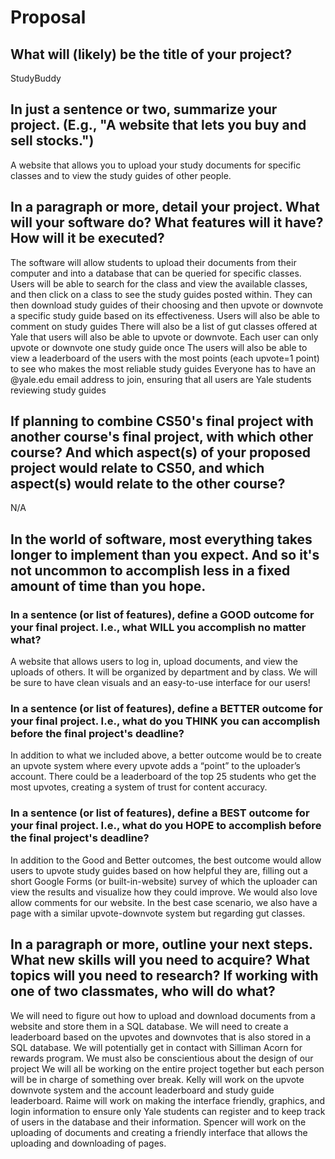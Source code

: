# Proposal

## What will (likely) be the title of your project?

StudyBuddy

## In just a sentence or two, summarize your project. (E.g., "A website that lets you buy and sell stocks.")

A website that allows you to upload your study documents for specific classes and to view the study guides of other people.


## In a paragraph or more, detail your project. What will your software do? What features will it have? How will it be executed?

The software will allow students to upload their documents from their computer and into a database that can be queried for specific classes. Users will be able to search for the class and view the available classes, and then click on a class to see the study guides posted within. They can then download study guides of their choosing and then upvote or downvote a specific study guide based on its effectiveness.
Users will also be able to comment on study guides
There will also be a list of gut classes offered at Yale that users will also be able to upvote or downvote.
Each user can only upvote or downvote one study guide once
The users will also be able to view a leaderboard of the users with the most points (each upvote=1 point) to see who makes the most reliable study guides
Everyone has to have an @yale.edu email address to join, ensuring that all users are Yale students reviewing study guides


## If planning to combine CS50's final project with another course's final project, with which other course? And which aspect(s) of your proposed project would relate to CS50, and which aspect(s) would relate to the other course?

N/A
## In the world of software, most everything takes longer to implement than you expect. And so it's not uncommon to accomplish less in a fixed amount of time than you hope.

### In a sentence (or list of features), define a GOOD outcome for your final project. I.e., what WILL you accomplish no matter what?

A website that allows users to log in, upload documents, and view the uploads of others. It will be organized by department and by class. We will be sure to have clean visuals and an easy-to-use interface for our users!


### In a sentence (or list of features), define a BETTER outcome for your final project. I.e., what do you THINK you can accomplish before the final project's deadline?

In addition to what we included above, a better outcome would be to create an upvote system where every upvote adds a “point” to the uploader’s account. There could be a leaderboard of the top 25 students who get the most upvotes, creating a system of trust for content accuracy.


### In a sentence (or list of features), define a BEST outcome for your final project. I.e., what do you HOPE to accomplish before the final project's deadline?

In addition to the Good and Better outcomes, the best outcome would allow users to upvote study guides based on how helpful they are, filling out a short Google Forms (or built-in-website) survey of which the uploader can view the results and visualize how they could improve. We would also love allow comments for our website. In the best case scenario, we also have a page with a similar upvote-downvote system but regarding gut classes.


## In a paragraph or more, outline your next steps. What new skills will you need to acquire? What topics will you need to research? If working with one of two classmates, who will do what?

We will need to figure out how to upload and download documents from a website and store them in a SQL database. We will need to create a leaderboard based on the upvotes and downvotes that is also stored in a SQL database. We will potentially get in contact with Silliman Acorn for rewards program. We must also be conscientious about the design of our project
We will all be working on the entire project together but each person will be in charge of something over break. Kelly will work on the upvote downvote system and the account leaderboard and study guide leaderboard. Raime will work on making the interface friendly, graphics, and login information to ensure only Yale students can register and to keep track of users in the database and their information. Spencer will work on the uploading of documents and creating a friendly interface that allows the uploading and downloading of pages.

